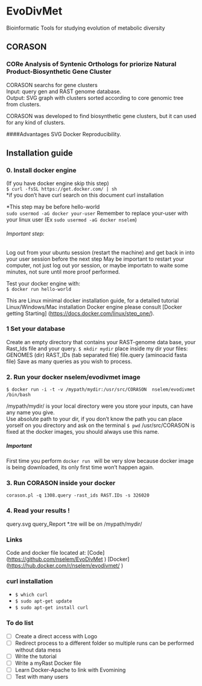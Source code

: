 # EvoDivMet
Bioinformatic Tools for studying evolution of metabolic diversity

## CORASON
### CORe Analysis of Syntenic Orthologs for priorize Natural Product-Biosynthetic Gene Cluster
CORASON searchs for gene clusters   
Input: query gen and RAST genome database.  
Output: SVG graph with clusters sorted according to core genomic tree from clusters.  

CORASON was developed to find biosynthetic gene clusters, but it can used for any kind of clusters.

####Advantages
SVG
Docker Reproducibility.  

## Installation guide
### 0. Install docker engine
(If you have docker engine skip this step)  
`$ curl -fsSL https://get.docker.com/ | sh `  
*if you don’t have curl search on this document curl installation  

*This step may be before hello-world  
     `sudo usermod -aG docker your-user`
Remember to replace your-user with your linux user (Ex `sudo usermod -aG docker nselem`)

###### Important step:  
Log out from your ubuntu session (restart the machine)  and get back in into your user session before the next step
May be important to restart your computer, not just log out yor session, or maybe importatn to waite some minutes, not sure until more proof performed.

Test your docker engine with:  
`$ docker run hello-world`  

This are Linux minimal docker installation guide, for a detailed tutorial Linux/Windows/Mac installation Docker engine please consult [Docker getting Starting] (https://docs.docker.com/linux/step_one/).

### 1 Set your database  
Create an empty directory that contains your RAST-genome data base, your Rast_Ids file and your query.
`$ mkdir mydir`
place inside my dir your files:  
GENOMES    (dir)
RAST_IDs   (tab separated file)
file.query (aminoacid fasta file)  Save as many queries as you wish to process.

### 2. Run your docker nselem/evodivmet image  

`$ docker run -i -t -v /mypath/mydir:/usr/src/CORASON  nselem/evodivmet /bin/bash`

/mypath/mydir/ is your local directory were you store your inputs, can have any name you give.  
Use absolute path to your dir, if you don’t know the path you can place yorself on you directory and ask on the terminal 
`$ pwd`
/usr/src/CORASON is fixed at the docker images, you should always use this name.  

##### Important  
First time you perform `docker run ` will be very slow because docker image is being downloaded, its only first time won’t happen again.

### 3. Run CORASON inside your docker  

`corason.pl -q 1308.query -rast_ids RAST.IDs -s 326020`

### 4. Read your results !  
query.svg query_Report *.tre will be on /mypath/mydir/  

### Links  
Code and docker file located at:
[Code] (https://github.com/nselem/EvoDivMet  )
[Docker] (https://hub.docker.com/r/nselem/evodivmet/  )

### curl installation
- `$ which curl`
- `$ sudo apt-get update`
-  `$ sudo apt-get install curl`

### To do list
- [ ] Create a direct access with Logo
- [ ] Redirect process to a different folder so multiple runs can be performed without data mess
- [ ] Write the tutorial
- [ ] Write a myRast Docker file
- [ ] Learn Docker-Apache to link with Evomining
- [ ] Test with many users
